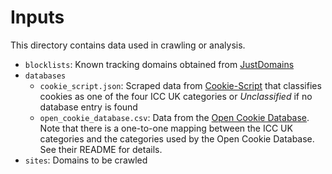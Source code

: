 # Inputs
This directory contains data used in crawling or analysis.

- `blocklists`: Known tracking domains obtained from [JustDomains](https://github.com/justdomains/blocklists)
- `databases`
    - `cookie_script.json`: Scraped data from [Cookie-Script](https://cookie-script.com) that classifies cookies as one of the four ICC UK categories or *Unclassified* if no database entry is found
    - `open_cookie_database.csv`: Data from the [Open Cookie Database](https://github.com/jkwakman/Open-Cookie-Database). Note that there is a one-to-one mapping between the ICC UK categories and the categories used by the Open Cookie Database. See their README for details.
- `sites`: Domains to be crawled